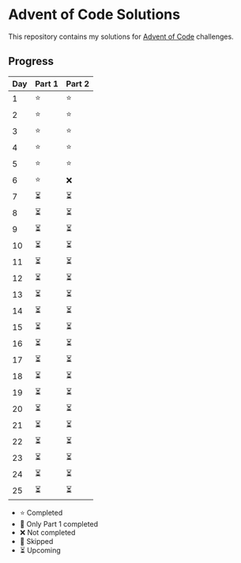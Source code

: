 # Advent of Code Solutions

This repository contains my solutions for [Advent of Code](https://adventofcode.com/) challenges.

## Progress
| Day   | Part 1 | Part 2 |
|-------|--------|--------|
|  1    |   ⭐️   |   ⭐️   |
|  2    |   ⭐️   |   ⭐️   |
|  3    |   ⭐️   |   ⭐️   |
|  4    |   ⭐️   |   ⭐️   |
|  5    |   ⭐️   |   ⭐️   |
|  6    |   ⭐️   |   ❌   |
|  7    |   ⏳   |   ⏳   |
|  8    |   ⏳   |   ⏳   |
|  9    |   ⏳   |   ⏳   |
| 10    |   ⏳   |   ⏳   |
| 11    |   ⏳   |   ⏳   |
| 12    |   ⏳   |   ⏳   |
| 13    |   ⏳   |   ⏳   |
| 14    |   ⏳   |   ⏳   |
| 15    |   ⏳   |   ⏳   |
| 16    |   ⏳   |   ⏳   |
| 17    |   ⏳   |   ⏳   |
| 18    |   ⏳   |   ⏳   |
| 19    |   ⏳   |   ⏳   |
| 20    |   ⏳   |   ⏳   |
| 21    |   ⏳   |   ⏳   |
| 22    |   ⏳   |   ⏳   |
| 23    |   ⏳   |   ⏳   |
| 24    |   ⏳   |   ⏳   |
| 25    |   ⏳   |   ⏳   |

- ⭐️ Completed
- 🌟 Only Part 1 completed
- ❌ Not completed
- 🚫 Skipped
- ⏳ Upcoming
